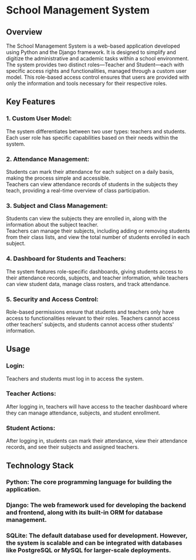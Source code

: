 # School Management System
## Overview

The School Management System is a web-based application developed using Python and the Django framework.
It is designed to simplify and digitize the administrative and academic tasks within a school environment. 
The system provides two distinct roles—Teacher and Student—each with specific access rights and functionalities, managed through a custom user model. 
This role-based access control ensures that users are provided with only the information and tools necessary for their respective roles.

## Key Features

### 1.	Custom User Model:
The system differentiates between two user types: teachers and students. Each user role has specific capabilities based on their needs within the system.
### 2.	Attendance Management:
Students can mark their attendance for each subject on a daily basis, making the process simple and accessible.<br>
Teachers can view attendance records of students in the subjects they teach, providing a real-time overview of class participation.
### 3.	Subject and Class Management:
Students can view the subjects they are enrolled in, along with the information about the subject teacher.<br>
Teachers can manage their subjects, including adding or removing students from their class lists, and view the total number of students enrolled in each subject.
### 4.	Dashboard for Students and Teachers:
The system features role-specific dashboards, giving students access to their attendance records, subjects, and teacher information, while teachers can view student data, manage class rosters, and track attendance.
### 5.	Security and Access Control:
Role-based permissions ensure that students and teachers only have access to functionalities relevant to their roles.
Teachers cannot access other teachers’ subjects, and students cannot access other students' information.

## Usage
### Login:
Teachers and students must log in to access the system.
### Teacher Actions:
After logging in, teachers will have access to the teacher dashboard where they can manage attendance, subjects, and student enrollment.
### Student Actions:
After logging in, students can mark their attendance, view their attendance records, and see their subjects and assigned teachers.

## Technology Stack
### Python: The core programming language for building the application.
### Django: The web framework used for developing the backend and frontend, along with its built-in ORM for database management.
### SQLite: The default database used for development. However, the system is scalable and can be integrated with databases like PostgreSQL or MySQL for larger-scale deployments.
